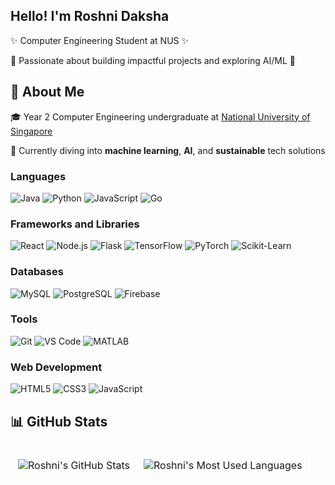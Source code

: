 <div align="left">
  <h2>Hello! I'm Roshni Daksha</h2>
  <p>✨ Computer Engineering Student at NUS ✨</p>
  <p>🚀 Passionate about building impactful projects and exploring AI/ML 🌟</p>
</div>

<div align="left">
  <h2>🚀 About Me</h2>
  <p>🎓 Year 2 Computer Engineering undergraduate at <a href="https://www.nus.edu.sg/"> National University of Singapore </a> </p>
  <p>🌱 Currently diving into <b>machine learning</b>, <b>AI</b>, and <b>sustainable</b> tech solutions</p>

  <h3>Languages</h3>
  <img src="https://img.shields.io/badge/Java-007396?style=for-the-badge&logo=java&logoColor=white" alt="Java" />
  <img src="https://img.shields.io/badge/Python-3776AB?style=for-the-badge&logo=python&logoColor=white" alt="Python"/>
  <img src="https://img.shields.io/badge/JavaScript-F7DF1E?style=for-the-badge&logo=javascript&logoColor=black" alt="JavaScript"/>
  <img src="https://img.shields.io/badge/Go-00ADD8?style=for-the-badge&logo=go&logoColor=white" alt="Go"/>

  <h3>Frameworks and Libraries</h3>
  <img src="https://img.shields.io/badge/React-61DAFB?style=for-the-badge&logo=react&logoColor=black" alt="React" />
  <img src="https://img.shields.io/badge/Node.js-339933?style=for-the-badge&logo=node.js&logoColor=white" alt="Node.js" />
  <img src="https://img.shields.io/badge/Flask-000000?style=for-the-badge&logo=flask&logoColor=white" alt="Flask" />
  <img src="https://img.shields.io/badge/TensorFlow-FF6F00?style=for-the-badge&logo=tensorflow&logoColor=white" alt="TensorFlow" />
  <img src="https://img.shields.io/badge/PyTorch-EE4C2C?style=for-the-badge&logo=pytorch&logoColor=white" alt="PyTorch" />
  <img src="https://img.shields.io/badge/Scikit--Learn-F7931E?style=for-the-badge&logo=scikit-learn&logoColor=white" alt="Scikit-Learn" />

  <h3>Databases</h3>
  <img src="https://img.shields.io/badge/MySQL-00758F?style=for-the-badge&logo=mysql&logoColor=white" alt="MySQL" />
  <img src="https://img.shields.io/badge/PostgreSQL-336791?style=for-the-badge&logo=postgresql&logoColor=white" alt="PostgreSQL" />
  <img src="https://img.shields.io/badge/Firebase-FFCB2F?style=for-the-badge&logo=firebase&logoColor=white" alt="Firebase" />
  
  <h3>Tools</h3>
  <img src="https://img.shields.io/badge/Git-F05032?style=for-the-badge&logo=git&logoColor=white" alt="Git" />
  <img src="https://img.shields.io/badge/VS%20Code-007ACC?style=for-the-badge&logo=visual-studio-code&logoColor=white" alt="VS Code" />
  <img src="https://img.shields.io/badge/MATLAB-0076A8?style=for-the-badge&logo=mathworks&logoColor=white" alt="MATLAB" />
  
  <h3>Web Development</h3>
  <img src="https://img.shields.io/badge/HTML5-E34F26?style=for-the-badge&logo=html5&logoColor=white" alt="HTML5" />
  <img src="https://img.shields.io/badge/CSS3-1572B6?style=for-the-badge&logo=css3&logoColor=white" alt="CSS3" />
  <img src="https://img.shields.io/badge/JavaScript-F7DF1E?style=for-the-badge&logo=javascript&logoColor=black" alt="JavaScript" />
</div>

<div align="left"> 
  <h2>📊 GitHub Stats</h2> 
  <table align="left" style="width:100%; border-collapse: collapse;">
    <tr> 
      <td align="center" style="border: 2px solid white;">
        <img style="border: 2px solid white;" src="https://github-readme-stats.vercel.app/api?username=roshnidaksha&show_icons=true&theme=radical" alt="Roshni's GitHub Stats"/>
      </td>
      <td align="center" style="border: 2px solid white;">
        <img style="border: 2px solid white;" src="https://github-readme-stats.vercel.app/api/top-langs/?username=roshnidaksha&layout=compact&theme=radical" alt="Roshni's Most Used Languages"/>
      </td>
    </tr>
  </table>
</div>



<!--
**roshnidaksha/roshnidaksha** is a ✨ _special_ ✨ repository because its `README.md` (this file) appears on your GitHub profile.

Here are some ideas to get you started:

- 🔭 I’m currently working on ...
- 🌱 I’m currently learning ...
- 👯 I’m looking to collaborate on ...
- 🤔 I’m looking for help with ...
- 💬 Ask me about ...
- 📫 How to reach me: ...
- 😄 Pronouns: ...
- ⚡ Fun fact: ...
-->
